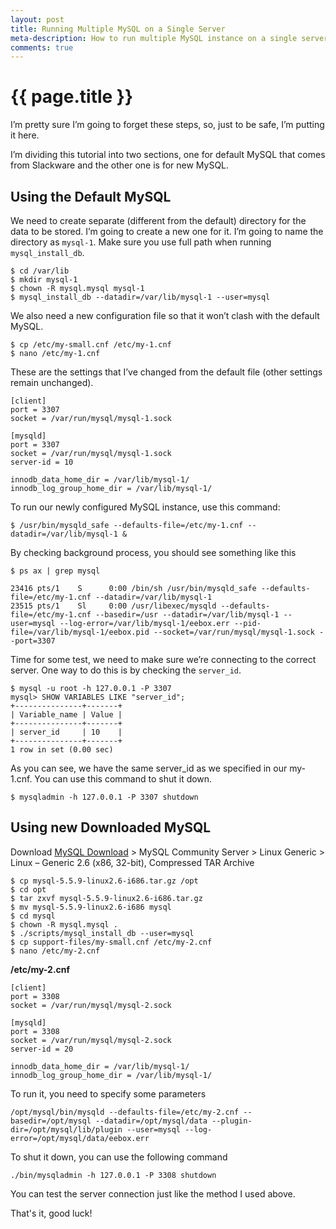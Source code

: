 ```yaml
---
layout: post
title: Running Multiple MySQL on a Single Server
meta-description: How to run multiple MySQL instance on a single server
comments: true
---
```


# {{ page.title }}

I’m pretty sure I’m going to forget these steps, so, just to be safe, I’m putting it here.

I’m dividing this tutorial into two sections, one for default MySQL that comes from Slackware and the other one is for new MySQL.

## Using the Default MySQL

We need to create separate (different from the default) directory for the data to be stored. I’m going to create a new one for it. I’m going to name the directory as `mysql-1`. Make sure you use full path when running `mysql_install_db`.

	$ cd /var/lib
	$ mkdir mysql-1
	$ chown -R mysql.mysql mysql-1
	$ mysql_install_db --datadir=/var/lib/mysql-1 --user=mysql

We also need a new configuration file so that it won’t clash with the default MySQL.

	$ cp /etc/my-small.cnf /etc/my-1.cnf
	$ nano /etc/my-1.cnf

These are the settings that I’ve changed from the default file (other settings remain unchanged).

	[client]
	port = 3307
	socket = /var/run/mysql/mysql-1.sock
	
	[mysqld]
	port = 3307
	socket = /var/run/mysql/mysql-1.sock
	server-id = 10
	
	innodb_data_home_dir = /var/lib/mysql-1/
	innodb_log_group_home_dir = /var/lib/mysql-1/

To run our newly configured MySQL instance, use this command:

	$ /usr/bin/mysqld_safe --defaults-file=/etc/my-1.cnf --datadir=/var/lib/mysql-1 &

By checking background process, you should see something like this

	$ ps ax | grep mysql
	
	23416 pts/1    S      0:00 /bin/sh /usr/bin/mysqld_safe --defaults-file=/etc/my-1.cnf --datadir=/var/lib/mysql-1
	23515 pts/1    Sl     0:00 /usr/libexec/mysqld --defaults-file=/etc/my-1.cnf --basedir=/usr --datadir=/var/lib/mysql-1 --user=mysql --log-error=/var/lib/mysql-1/eebox.err --pid-file=/var/lib/mysql-1/eebox.pid --socket=/var/run/mysql/mysql-1.sock --port=3307

Time for some test, we need to make sure we’re connecting to the correct server. One way to do this is by checking the `server_id`.

	$ mysql -u root -h 127.0.0.1 -P 3307
	mysql> SHOW VARIABLES LIKE "server_id";
	+---------------+-------+
	| Variable_name | Value |
	+---------------+-------+
	| server_id     | 10    |
	+---------------+-------+
	1 row in set (0.00 sec)

As you can see, we have the same server_id as we specified in our my-1.cnf. You can use this command to shut it down.

	$ mysqladmin -h 127.0.0.1 -P 3307 shutdown

## Using new Downloaded MySQL

Download [MySQL Download](http://dev.mysql.com/downloads/) > MySQL Community Server > Linux Generic > Linux – Generic 2.6 (x86, 32-bit), Compressed TAR Archive

	$ cp mysql-5.5.9-linux2.6-i686.tar.gz /opt
	$ cd opt
	$ tar zxvf mysql-5.5.9-linux2.6-i686.tar.gz
	$ mv mysql-5.5.9-linux2.6-i686 mysql
	$ cd mysql
	$ chown -R mysql.mysql .
	$ ./scripts/mysql_install_db --user=mysql
	$ cp support-files/my-small.cnf /etc/my-2.cnf
	$ nano /etc/my-2.cnf

**/etc/my-2.cnf**

	[client]
	port = 3308
	socket = /var/run/mysql/mysql-2.sock
	
	[mysqld]
	port = 3308
	socket = /var/run/mysql/mysql-2.sock
	server-id = 20
	
	innodb_data_home_dir = /var/lib/mysql-1/
	innodb_log_group_home_dir = /var/lib/mysql-1/

To run it, you need to specify some parameters

	/opt/mysql/bin/mysqld --defaults-file=/etc/my-2.cnf --basedir=/opt/mysql --datadir=/opt/mysql/data --plugin-dir=/opt/mysql/lib/plugin --user=mysql --log-error=/opt/mysql/data/eebox.err

To shut it down, you can use the following command

	./bin/mysqladmin -h 127.0.0.1 -P 3308 shutdown

You can test the server connection just like the method I used above.

That's it, good luck!